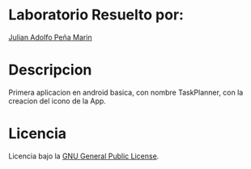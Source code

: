 
# Laboratorio Resuelto por:

[Julian Adolfo Peña Marin](https://github.com/JulianP-24)

# Descripcion
Primera aplicacion en android basica, con nombre TaskPlanner, con la creacion del icono de la App.

# Licencia

Licencia bajo la [GNU General Public License](https://github.com/JulianP-24/Task-planner-android-app-ieti/blob/master/License).
